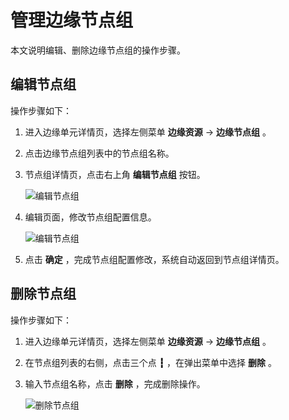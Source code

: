 # 管理边缘节点组

本文说明编辑、删除边缘节点组的操作步骤。

## 编辑节点组

操作步骤如下：

1. 进入边缘单元详情页，选择左侧菜单 __边缘资源__ -> __边缘节点组__ 。

2. 点击边缘节点组列表中的节点组名称。

3. 节点组详情页，点击右上角 __编辑节点组__ 按钮。

    ![编辑节点组](https://docs.daocloud.io/daocloud-docs-images/docs/zh/docs/kant/images/manage-group-01.png)

4. 编辑页面，修改节点组配置信息。

    ![编辑节点组](https://docs.daocloud.io/daocloud-docs-images/docs/zh/docs/kant/images/manage-group-02.png)

5. 点击 __确定__ ，完成节点组配置修改，系统自动返回到节点组详情页。

## 删除节点组

操作步骤如下：

1. 进入边缘单元详情页，选择左侧菜单 __边缘资源__ -> __边缘节点组__ 。

2. 在节点组列表的右侧，点击三个点 __┇__ ，在弹出菜单中选择 __删除__ 。

3. 输入节点组名称，点击 __删除__ ，完成删除操作。

    ![删除节点组](../../images/manage-group-03.png)
